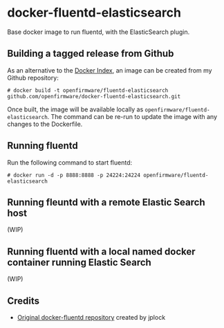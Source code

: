 # docker-fluentd-elasticsearch

Base docker image to run fluentd, with the ElasticSearch plugin.

## Building a tagged release from Github

As an alternative to the [Docker Index](https://index.docker.io/), an image can be created from my Github repository:

    # docker build -t openfirmware/fluentd-elasticsearch github.com/openfirmware/docker-fluentd-elasticsearch.git

Once built, the image will be available locally as `openfirmware/fluentd-elasticsearch`. The command can be re-run to update the image with any changes to the Dockerfile.

## Running fluentd

Run the following command to start fluentd:

    # docker run -d -p 8888:8888 -p 24224:24224 openfirmware/fluentd-elasticsearch

## Running fleuntd with a remote Elastic Search host

(WIP)

## Running fluentd with a local named docker container running Elastic Search

(WIP)

## Credits

* [Original docker-fluentd repository](https://github.com/jplock/docker-fluentd) created by jplock

